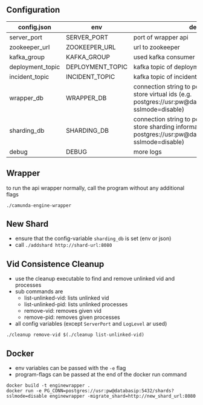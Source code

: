 ## Configuration


| config.json              | env                      | desc                                                                                                                      |
|--------------------------|--------------------------|---------------------------------------------------------------------------------------------------------------------------|
| server_port                | SERVER_PORT               | port of wrapper api                                                                                             |
| zookeeper_url              | ZOOKEEPER_URL             | url to zookeeper                                                                                                          |
| kafka_group                | KAFKA_GROUP               | used kafka consumer group                                                                                        |
| deployment_topic           | DEPLOYMENT_TOPIC          | kafka topic of deployments                                                                                        |
| incident_topic             | INCIDENT_TOPIC            | kafka topic of incidents                                                                                                                          |
| wrapper_db                 | WRAPPER_DB                | connection string to postgres database to store virtual ids (e.g. postgres://usr:pw@databasip:5432/shards?sslmode=disable)                                                                                                                         |
| sharding_db                | SHARDING_DB               | connection string to postgres database to store sharding information (e.g. postgres://usr:pw@databasip:5432/shards?sslmode=disable)                                                                                                                         |
| debug                      | DEBUG                     | more logs                                                      |

## Wrapper
to run the api wrapper normally, call the program without any additional flags
```
./camunda-engine-wrapper
```

## New Shard
- ensure that the config-variable `sharding_db` is set (env or json)
- call `./addshard http://shard-url:8080`

## Vid Consistence Cleanup
- use the cleanup executable to find and remove unlinked vid and processes
- sub commands are
    - list-unlinked-vid: lists unlinked vid 
    - list-unlinked-pid: lists unlinked processes
    - remove-vid: removes given vid
    - remove-pid: removes given processes
- all config variables (except `ServerPort` and `LogLevel` ar used)

```
./cleanup remove-vid $(./cleanup list-unlinked-vid)
```

## Docker
- env variables can be passed with the `-e` flag
- program-flags can be passed at the end of the docker run command 

```
docker build -t enginewrapper .
docker run -e PG_CONN=postgres://usr:pw@databasip:5432/shards?sslmode=disable enginewrapper -migrate_shard=http://new_shard_url:8080
```